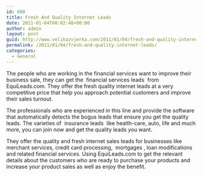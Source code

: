 ```yaml
---
id: 608
title: Fresh And Quality Internet Leads
date: 2011-01-04T08:02:48+00:00
author: admin
layout: post
guid: http://www.velikazvjerka.com/2011/01/04/fresh-and-quality-internet-leads/
permalink: /2011/01/04/fresh-and-quality-internet-leads/
categories:
  - General
---
```

The people who are working in the financial services want to improve their business sale, they can get the &nbsp;financial services leads&nbsp; from EquiLeads.com. They offer the fresh quality internet leads at a very competitive price that help you approach potential customers and improve their sales turnout.

The professionals who are experienced in this line and provide the software that automatically detects the bogus leads that ensure you get the quality leads. The varieties of &nbsp;insurance leads&nbsp; like health-care, auto, life and much more, you can join now and get the quality leads you want.

They offer the quality and fresh internet sales leads for businesses like merchant services, credit card processing, &nbsp;mortgages&nbsp;, loan modifications and related financial services. Using EquiLeads.com to get the relevant details about the customers who are ready to purchase your products and increase your product sales as well as enjoy the benefit.